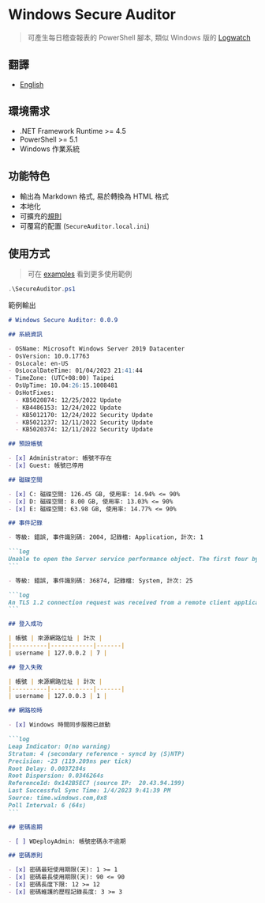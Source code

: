 # Windows Secure Auditor

> 可產生每日稽查報表的 PowerShell 腳本, 類似 Windows 版的 [Logwatch](https://sourceforge.net/projects/logwatch/)

## 翻譯

- [English](./README.md)

## 環境需求

- .NET Framework Runtime >= 4.5
- PowerShell >= 5.1
- Windows 作業系統

## 功能特色

- 輸出為 Markdown 格式, 易於轉換為 HTML 格式
- 本地化
- 可擴充的[規則](./rules/)
- 可覆寫的配置 (`SecureAuditor.local.ini`)

## 使用方式

> 可在 [examples](./examples/) 看到更多使用範例

```powershell
.\SecureAuditor.ps1
```

範例輸出

````markdown
# Windows Secure Auditor: 0.0.9

## 系統資訊

- OSName: Microsoft Windows Server 2019 Datacenter
- OsVersion: 10.0.17763
- OsLocale: en-US
- OsLocalDateTime: 01/04/2023 21:41:44
- TimeZone: (UTC+08:00) Taipei
- OsUpTime: 10.04:26:15.1008481
- OsHotFixes:
  - KB5020874: 12/25/2022 Update
  - KB4486153: 12/24/2022 Update
  - KB5012170: 12/24/2022 Security Update
  - KB5021237: 12/11/2022 Security Update
  - KB5020374: 12/11/2022 Security Update

## 預設帳號

- [x] Administrator: 帳號不存在
- [x] Guest: 帳號已停用

## 磁碟空間

- [x] C: 磁碟空間: 126.45 GB, 使用率: 14.94% <= 90%
- [x] D: 磁碟空間: 8.00 GB, 使用率: 13.03% <= 90%
- [x] E: 磁碟空間: 63.98 GB, 使用率: 14.77% <= 90%

## 事件記錄

- 等級: 錯誤, 事件識別碼: 2004, 記錄檔: Application, 計次: 1

```log
Unable to open the Server service performance object. The first four bytes (DWORD) of the Data section contains the status code.
```

- 等級: 錯誤, 事件識別碼: 36874, 記錄檔: System, 計次: 25

```log
An TLS 1.2 connection request was received from a remote client application, but none of the cipher suites supported by the client application are supported by the server. The TLS connection request has failed.
```

## 登入成功

| 帳號 | 來源網路位址 | 計次 |
|----------|------------|-------|
| username | 127.0.0.2 | 7 |

## 登入失敗

| 帳號 | 來源網路位址 | 計次 |
|----------|------------|-------|
| username | 127.0.0.3 | 1 |

## 網路校時

- [x] Windows 時間同步服務已啟動

```log
Leap Indicator: 0(no warning)
Stratum: 4 (secondary reference - syncd by (S)NTP)
Precision: -23 (119.209ns per tick)
Root Delay: 0.0037284s
Root Dispersion: 0.0346264s
ReferenceId: 0x142B5EC7 (source IP:  20.43.94.199)
Last Successful Sync Time: 1/4/2023 9:41:39 PM
Source: time.windows.com,0x8 
Poll Interval: 6 (64s)
```

## 密碼逾期

- [ ] WDeployAdmin: 帳號密碼永不逾期

## 密碼原則

- [x] 密碼最短使用期限(天): 1 >= 1
- [x] 密碼最長使用期限(天): 90 <= 90
- [x] 密碼長度下限: 12 >= 12
- [x] 密碼維護的歷程記錄長度: 3 >= 3
````
